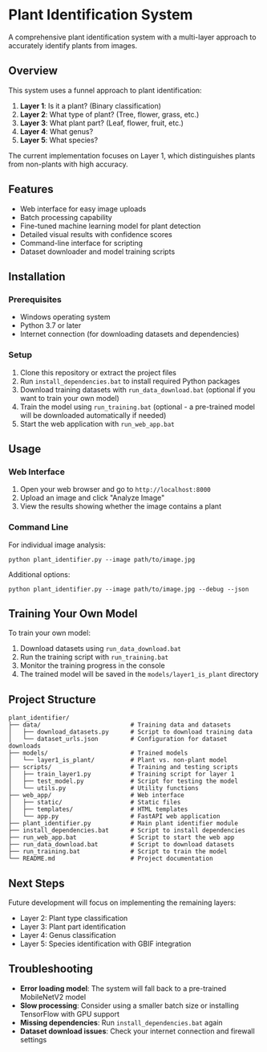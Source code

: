 # Plant Identification System

A comprehensive plant identification system with a multi-layer approach to accurately identify plants from images.

## Overview

This system uses a funnel approach to plant identification:

1. **Layer 1**: Is it a plant? (Binary classification)
2. **Layer 2**: What type of plant? (Tree, flower, grass, etc.)
3. **Layer 3**: What plant part? (Leaf, flower, fruit, etc.)
4. **Layer 4**: What genus?
5. **Layer 5**: What species?

The current implementation focuses on Layer 1, which distinguishes plants from non-plants with high accuracy.

## Features

- Web interface for easy image uploads
- Batch processing capability
- Fine-tuned machine learning model for plant detection
- Detailed visual results with confidence scores
- Command-line interface for scripting
- Dataset downloader and model training scripts

## Installation

### Prerequisites

- Windows operating system
- Python 3.7 or later
- Internet connection (for downloading datasets and dependencies)

### Setup

1. Clone this repository or extract the project files
2. Run `install_dependencies.bat` to install required Python packages
3. Download training datasets with `run_data_download.bat` (optional if you want to train your own model)
4. Train the model using `run_training.bat` (optional - a pre-trained model will be downloaded automatically if needed)
5. Start the web application with `run_web_app.bat`

## Usage

### Web Interface

1. Open your web browser and go to `http://localhost:8000`
2. Upload an image and click "Analyze Image"
3. View the results showing whether the image contains a plant

### Command Line

For individual image analysis:
```
python plant_identifier.py --image path/to/image.jpg
```

Additional options:
```
python plant_identifier.py --image path/to/image.jpg --debug --json
```

## Training Your Own Model

To train your own model:

1. Download datasets using `run_data_download.bat`
2. Run the training script with `run_training.bat`
3. Monitor the training progress in the console
4. The trained model will be saved in the `models/layer1_is_plant` directory

## Project Structure

```
plant_identifier/
├── data/                         # Training data and datasets
│   ├── download_datasets.py      # Script to download training data
│   └── dataset_urls.json         # Configuration for dataset downloads
├── models/                       # Trained models
│   └── layer1_is_plant/          # Plant vs. non-plant model
├── scripts/                      # Training and testing scripts
│   ├── train_layer1.py           # Training script for layer 1
│   ├── test_model.py             # Script for testing the model
│   └── utils.py                  # Utility functions
├── web_app/                      # Web interface
│   ├── static/                   # Static files
│   ├── templates/                # HTML templates
│   └── app.py                    # FastAPI web application
├── plant_identifier.py           # Main plant identifier module
├── install_dependencies.bat      # Script to install dependencies
├── run_web_app.bat               # Script to start the web app
├── run_data_download.bat         # Script to download datasets
├── run_training.bat              # Script to train the model
└── README.md                     # Project documentation
```

## Next Steps

Future development will focus on implementing the remaining layers:
- Layer 2: Plant type classification
- Layer 3: Plant part identification
- Layer 4: Genus classification
- Layer 5: Species identification with GBIF integration

## Troubleshooting

- **Error loading model**: The system will fall back to a pre-trained MobileNetV2 model
- **Slow processing**: Consider using a smaller batch size or installing TensorFlow with GPU support
- **Missing dependencies**: Run `install_dependencies.bat` again
- **Dataset download issues**: Check your internet connection and firewall settings